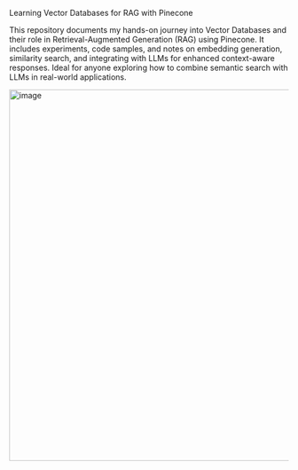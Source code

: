 Learning Vector Databases for RAG with Pinecone

This repository documents my hands-on journey into Vector Databases and their role in Retrieval-Augmented Generation (RAG) using Pinecone. It includes experiments, code samples, and notes on embedding generation, similarity search, and integrating with LLMs for enhanced context-aware responses.
Ideal for anyone exploring how to combine semantic search with LLMs in real-world applications.

<img width="1777" height="670" alt="image" src="https://github.com/user-attachments/assets/1346d72f-861e-4643-8813-3678722a2906" />

